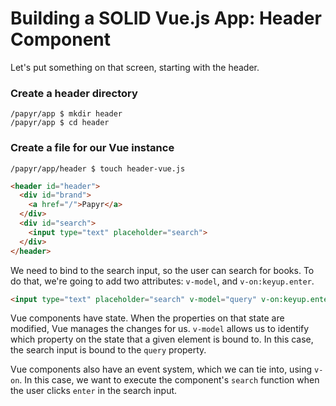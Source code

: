 Building a SOLID Vue.js App: Header Component
=============================================
Let's put something on that screen, starting with the header.

### Create a header directory

```Shell
/papyr/app $ mkdir header
/papyr/app $ cd header
```

### Create a file for our Vue instance

```Shell
/papyr/app/header $ touch header-vue.js
```


```HTML
<header id="header">
  <div id="brand">
    <a href="/">Papyr</a>
  </div>
  <div id="search">
    <input type="text" placeholder="search">
  </div>
</header>
```

We need to bind to the search input, so the user can search for books. To do that, we're going to add two attributes: `v-model`, and `v-on:keyup.enter`.

```HTML
<input type="text" placeholder="search" v-model="query" v-on:keyup.enter="search">
```

Vue components have state. When the properties on that state are modified, Vue manages the changes for us. `v-model` allows us to identify which property on the state that a given element is bound to. In this case, the search input is bound to the `query` property.

Vue components also have an event system, which we can tie into, using `v-on`. In this case, we want to execute the component's `search` function when the user clicks `enter` in the search input.